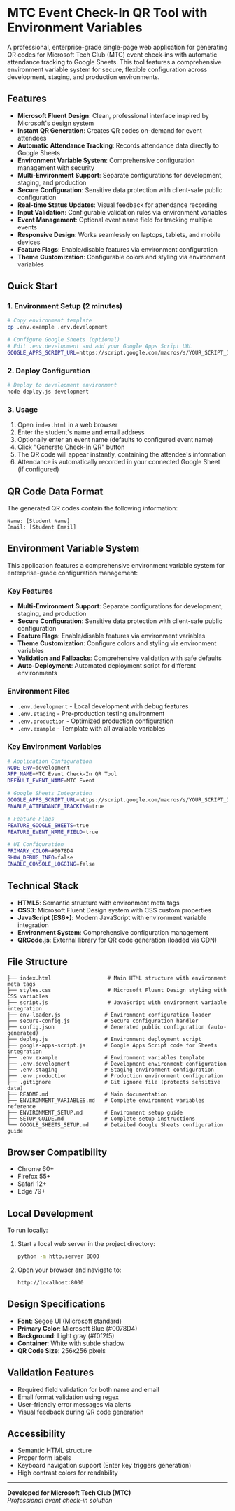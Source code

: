 # MTC Event Check-In QR Tool with Environment Variables

A professional, enterprise-grade single-page web application for generating QR codes for Microsoft Tech Club (MTC) event check-ins with automatic attendance tracking to Google Sheets. This tool features a comprehensive environment variable system for secure, flexible configuration across development, staging, and production environments.

## Features

- **Microsoft Fluent Design**: Clean, professional interface inspired by Microsoft's design system
- **Instant QR Generation**: Creates QR codes on-demand for event attendees
- **Automatic Attendance Tracking**: Records attendance data directly to Google Sheets
- **Environment Variable System**: Comprehensive configuration management with security
- **Multi-Environment Support**: Separate configurations for development, staging, and production
- **Secure Configuration**: Sensitive data protection with client-safe public configuration
- **Real-time Status Updates**: Visual feedback for attendance recording
- **Input Validation**: Configurable validation rules via environment variables
- **Event Management**: Optional event name field for tracking multiple events
- **Responsive Design**: Works seamlessly on laptops, tablets, and mobile devices
- **Feature Flags**: Enable/disable features via environment configuration
- **Theme Customization**: Configurable colors and styling via environment variables

## Quick Start

### 1. Environment Setup (2 minutes)
```bash
# Copy environment template
cp .env.example .env.development

# Configure Google Sheets (optional)
# Edit .env.development and add your Google Apps Script URL
GOOGLE_APPS_SCRIPT_URL=https://script.google.com/macros/s/YOUR_SCRIPT_ID/exec
```

### 2. Deploy Configuration
```bash
# Deploy to development environment
node deploy.js development
```

### 3. Usage
1. Open `index.html` in a web browser
2. Enter the student's name and email address
3. Optionally enter an event name (defaults to configured event name)
4. Click "Generate Check-In QR" button
5. The QR code will appear instantly, containing the attendee's information
6. Attendance is automatically recorded in your connected Google Sheet (if configured)

## QR Code Data Format

The generated QR codes contain the following information:
```
Name: [Student Name]
Email: [Student Email]
```

## Environment Variable System

This application features a comprehensive environment variable system for enterprise-grade configuration management:

### Key Features
- **Multi-Environment Support**: Separate configurations for development, staging, and production
- **Secure Configuration**: Sensitive data protection with client-safe public configuration
- **Feature Flags**: Enable/disable features via environment variables
- **Theme Customization**: Configure colors and styling via environment variables
- **Validation and Fallbacks**: Comprehensive validation with safe defaults
- **Auto-Deployment**: Automated deployment script for different environments

### Environment Files
- `.env.development` - Local development with debug features
- `.env.staging` - Pre-production testing environment
- `.env.production` - Optimized production configuration
- `.env.example` - Template with all available variables

### Key Environment Variables
```bash
# Application Configuration
NODE_ENV=development
APP_NAME=MTC Event Check-In QR Tool
DEFAULT_EVENT_NAME=MTC Event

# Google Sheets Integration
GOOGLE_APPS_SCRIPT_URL=https://script.google.com/macros/s/YOUR_SCRIPT_ID/exec
ENABLE_ATTENDANCE_TRACKING=true

# Feature Flags
FEATURE_GOOGLE_SHEETS=true
FEATURE_EVENT_NAME_FIELD=true

# UI Configuration
PRIMARY_COLOR=#0078D4
SHOW_DEBUG_INFO=false
ENABLE_CONSOLE_LOGGING=false
```

## Technical Stack

- **HTML5**: Semantic structure with environment meta tags
- **CSS3**: Microsoft Fluent Design system with CSS custom properties
- **JavaScript (ES6+)**: Modern JavaScript with environment variable integration
- **Environment System**: Comprehensive configuration management
- **QRCode.js**: External library for QR code generation (loaded via CDN)

## File Structure

```
├── index.html                  # Main HTML structure with environment meta tags
├── styles.css                  # Microsoft Fluent Design styling with CSS variables
├── script.js                   # JavaScript with environment variable integration
├── env-loader.js              # Environment configuration loader
├── secure-config.js           # Secure configuration handler
├── config.json                # Generated public configuration (auto-generated)
├── deploy.js                  # Environment deployment script
├── google-apps-script.js      # Google Apps Script code for Sheets integration
├── .env.example               # Environment variables template
├── .env.development           # Development environment configuration
├── .env.staging               # Staging environment configuration
├── .env.production            # Production environment configuration
├── .gitignore                 # Git ignore file (protects sensitive data)
├── README.md                  # Main documentation
├── ENVIRONMENT_VARIABLES.md   # Complete environment variables reference
├── ENVIRONMENT_SETUP.md       # Environment setup guide
├── SETUP_GUIDE.md             # Complete setup instructions
└── GOOGLE_SHEETS_SETUP.md     # Detailed Google Sheets configuration guide
```

## Browser Compatibility

- Chrome 60+
- Firefox 55+
- Safari 12+
- Edge 79+

## Local Development

To run locally:

1. Start a local web server in the project directory:
   ```bash
   python -m http.server 8000
   ```

2. Open your browser and navigate to:
   ```
   http://localhost:8000
   ```

## Design Specifications

- **Font**: Segoe UI (Microsoft standard)
- **Primary Color**: Microsoft Blue (#0078D4)
- **Background**: Light gray (#f0f2f5)
- **Container**: White with subtle shadow
- **QR Code Size**: 256x256 pixels

## Validation Features

- Required field validation for both name and email
- Email format validation using regex
- User-friendly error messages via alerts
- Visual feedback during QR code generation

## Accessibility

- Semantic HTML structure
- Proper form labels
- Keyboard navigation support (Enter key triggers generation)
- High contrast colors for readability

---

**Developed for Microsoft Tech Club (MTC)**  
*Professional event check-in solution*
